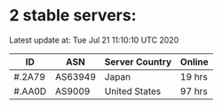 # 2 stable servers:

Latest update at: Tue Jul 21 11:10:10 UTC 2020

| ID | ASN | Server Country | Online |
| -- | --- | -------------- | ------ |
| #.2A79 | AS63949 | Japan | 19 hrs |
| #.AA0D | AS9009 | United States | 97 hrs |

